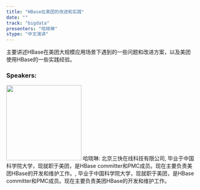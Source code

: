 ```yaml
---
title: "HBase在美团的改进和实践"
date: "" 
track: "bigdata"
presenters: "哈晓琳"
stype: "中文演讲"
---
```

主要讲述HBase在美团大规模应用场景下遇到的一些问题和改进方案，以及美团使用HBase的一些实践经验。
 ### Speakers: 
 <img src="images/speaker/1054.png" width="200" />
 哈晓琳: 北京三快在线科技有限公司, 毕业于中国科学院大学，现就职于美团，是HBase committer和PMC成员。现在主要负责美团HBase的开发和维护工作。, 毕业于中国科学院大学，现就职于美团，是HBase committer和PMC成员。现在主要负责美团HBase的开发和维护工作。
 